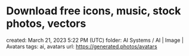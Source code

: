 # Download free icons, music, stock photos, vectors

created: March 21, 2023 5:22 PM (UTC)
folder: AI Systems / AI | Image | Avatars
tags: ai, avatars
url: https://generated.photos/avatars